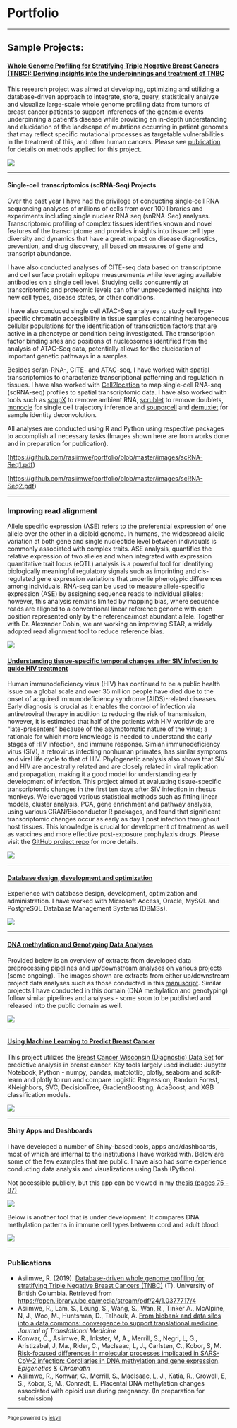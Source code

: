 # Portfolio

---
## Sample Projects:

#### [Whole Genome Profiling for Stratifying Triple Negative Breast Cancers (TNBC): Deriving insights into the underpinnings and treatment of TNBC](https://open.library.ubc.ca/media/stream/pdf/24/1.0377717/4)

This research project was aimed at developing, optimizing and utilizing a database-driven approach to integrate, store, query, statistically analyze and visualize large-scale whole genome profiling data from tumors of breast cancer patients to support inferences of the genomic events underpinning a patient’s disease while providing an in-depth understanding and elucidation of the landscape of mutations occurring in patient genomes that may reflect specific mutational processes as targetable vulnerabilities in the treatment of this, and other human cancers. Please see [publication](https://open.library.ubc.ca/media/stream/pdf/24/1.0377717/4) for details on methods applied for this project. 

[<img src="images/TNBC_project.png?raw=true"/>](https://open.library.ubc.ca/media/stream/pdf/24/1.0377717/4)

---

#### Single-cell transcriptomics (scRNA-Seq) Projects

Over the past year I have had the privilege of conducting single‐cell RNA sequencing analyses of millions of cells from over 100 libraries and experiments including single nuclear RNA seq (snRNA-Seq) analyses. Transcriptomic profiling of complex tissues identifies known and novel features of the transcriptome and provides insights into tissue cell type diversity and dynamics that have a great impact on disease diagnostics, prevention, and drug discovery, all based on measures of gene and transcript abundance.

I have also conducted analyses of CITE-seq data based on transcriptome and cell surface protein epitope measurements while leveraging available antibodies on a single cell level. Studying cells concurrently at transcriptomic and proteomic levels can offer unprecedented insights into new cell types, disease states, or other conditions.

I have also conduced single cell ATAC-Seq analyses to study cell type-specific chromatin accessibility in tissue samples containing heterogeneous cellular populations for the identification of transcription factors that are active in a phenotype or condition being investigated. The transcription factor binding sites and positions of nucleosomes identified from the analysis of ATAC-Seq data, potentially allows for the elucidation of important genetic pathways in a samples.

Besides sc/sn-RNA-, CITE- and ATAC-seq, I have worked with spatial transcriptomics to characterize transcriptional patterning and regulation in tissues. I have also worked with [Cell2location]( https://www.nature.com/articles/s41587-021-01139-4) to map single-cell RNA-seq (scRNA-seq) profiles to spatial transcriptomic data.
I have also worked with tools such as [soupX]( https://academic.oup.com/gigascience/article/9/12/giaa151/6049831) to remove ambient RNA, [scrublet](https://www.cell.com/cell-systems/fulltext/S2405-4712(18)30474-5?_returnURL=https%3A%2F%2Flinkinghub.elsevier.com%2Fretrieve%2Fpii%2FS2405471218304745%3Fshowall%3Dtrue) to remove doublets, [monocle](http://cole-trapnell-lab.github.io/monocle-release/) for single cell trajectory inference and [souporcell](https://www.nature.com/articles/s41592-020-0820-1) and [demuxlet](https://www.nature.com/articles/nbt.4042) for sample identity deconvolution. 

All analyses are conducted using R and Python using respective packages to accomplish all necessary tasks (Images shown here are from works done and in preparation for publication).


<!--- <img src="images/scRNA-Seq1.pdf?raw=true"/>
<img src="https://github.com/rasiimwe/portfolio/blob/master/images/scRNA-Seq1.pdf"> --->
(https://github.com/rasiimwe/portfolio/blob/master/images/scRNA-Seq1.pdf)

<!--- <img src="images/scRNA-Seq2.pdf?raw=true"/>
<img src="https://github.com/rasiimwe/portfolio/blob/master/images/scRNA-Seq2.pdf"> --->

(https://github.com/rasiimwe/portfolio/blob/master/images/scRNA-Seq2.pdf)


---

### Improving read alignment

Allele specific expression (ASE) refers to the preferential expression of one allele over the other in a diploid genome. In humans, the widespread allelic variation at both gene and single nucleotide level between individuals is commonly associated with complex traits. ASE analysis, quantifies the relative expression of two alleles and when integrated with expression quantitative trait locus (eQTL) analysis is a powerful tool for identifying biologically meaningful regulatory signals such as imprinting and cis-regulated gene expression variations that underlie phenotypic differences among individuals. RNA-seq can be used to measure allele-specific expression (ASE) by assigning sequence reads to individual alleles; however, this analysis remains limited by mapping bias, where sequence reads are aligned to a conventional linear reference genome with each position represented only by the reference/most abundant allele. Together with Dr. Alexander Dobin, we are working on improving STAR, a widely adopted read alignment tool to reduce reference bias. 

<img src="images/Alignment_project_cropped.png?raw=true"/>

<!--- <img src="drawing.jpg" alt="drawing" style="width:200px;"/> -->


#### [Understanding tissue-specific temporal changes after SIV infection to guide HIV treatment](https://github.com/rasiimwe/Galaxy_Transcriptomics)

Human immunodeficiency virus (HIV) has continued to be a public health issue on a global scale and over 35 million people have died due to the onset of acquired immunodeficiency syndrome (AIDS)-related diseases. Early diagnosis is crucial as it enables the control of infection via antiretroviral therapy in addition to reducing the risk of transmission, however, it is estimated that half of the patients with HIV worldwide are “late-presenters” because of the asymptomatic nature of the virus; a rationale for which more knowledge is needed to understand the early stages of HIV infection, and immune response. Simian immunodeficiency virus (SIV), a retrovirus infecting nonhuman primates, has similar symptoms and viral life cycle to that of HIV. Phylogenetic analysis also shows that SIV and HIV are ancestrally related and are closely related in viral replication and propagation, making it a good model for understanding early development of infection. This project aimed at evaluating tissue-specific transcriptomic changes in the first ten days after SIV infection in rhesus monkeys. We leveraged various statistical methods such as fitting linear models, cluster analysis, PCA, gene enrichment and pathway analysis, using various CRAN/Bioconductor R packages, and found that significant transcriptomic changes occur as early as day 1 post infection throughout host tissues. This knowledge is crucial for development of treatment as well as vaccines and more effective post-exposure prophylaxis drugs. Please visit the [GitHub project repo](https://github.com/rasiimwe/Galaxy_Transcriptomics/blob/main/README.md) for more details.

[<img src="images/HIV_project.png?raw=true"/>](https://github.com/rasiimwe/Galaxy_Transcriptomics/blob/main/Poster/Poster-FINAL.pdf)

---
#### [Database design, development and optimization](https://open.library.ubc.ca/media/stream/pdf/24/1.0377717/4)

Experience with database design, development, optimization and administration. I have worked with Microsoft Access, Oracle, MySQL and PostgreSQL Database Management Systems (DBMSs). 

[<img src="images/Databases.png?raw=true"/>](https://open.library.ubc.ca/media/stream/pdf/24/1.0377717/4)

---

#### [DNA methylation and Genotyping Data Analyses](https://assets.researchsquare.com/files/rs-764250/v1_covered.pdf?c=1628604236)

Provided below is an overview of extracts from developed data preprocessing pipelines and up/downstream analyses on various projects (some ongoing). The images shown are extracts from either up/downstream project data analyses such as those conducted in this [manuscript](https://epigeneticsandchromatin.biomedcentral.com/articles/10.1186/s13072-021-00428-1). Similar projects I have conducted in this domain (DNA methylation and genotyping) follow similar pipelines and analyses - some soon to be published and released into the public domain as well. 

<img src="images/DNAm.png?raw=true"/>

---

#### [Using Machine Learning to Predict Breast Cancer](https://github.com/rasiimwe/Code_Examples/blob/main/Predicting_Breast_Cancer_Using_Machine_Learning.ipynb)

This project utilizes the [Breast Cancer Wisconsin (Diagnostic) Data Set](https://archive.ics.uci.edu/ml/datasets/Breast+Cancer+Wisconsin+%28Diagnostic%29) for predictive analysis in breast cancer. Key tools largely used include: Jupyter Notebook, Python - numpy, pandas, matplotlib, plotly, seaborn and scikit-learn and plotly to run and compare Logistic Regression, Random Forest, KNeighbors, SVC, DecisionTree, GradientBoosting, AdaBoost, and XGB classification models.

[<img src="images/Breast_Cancer_Prediction.png?raw=true"/>](https://github.com/rasiimwe/Code_Examples/blob/main/Predicting_Breast_Cancer_Using_Machine_Learning.ipynb)



---

#### Shiny Apps and Dashboards

I have developed a number of Shiny-based tools, apps and/dashboards, most of which are internal to the institutions I have worked with. Below are some of the few examples that are public. I have also had some experience conducting data analysis and visualizations using Dash (Python).

Not accessible publicly, but this app can be viewed in my [thesis (pages 75 - 87)](https://open.library.ubc.ca/media/stream/pdf/24/1.0377717/4)

[<img src="images/Shinyapp1.png?raw=true"/>](https://open.library.ubc.ca/media/stream/pdf/24/1.0377717/4)

Below is another tool that is under development.  It compares DNA methylation patterns in immune cell types between cord and adult blood:

<img src="images/Shinyapp2.png?raw=true"/>

<!--- 
Developed for training purposes, this is an elementary [dashboard](https://rasiimwe.shinyapps.io/NHS_A_and_E_Example_App/) that utilises a subset of the NHS England A&E (Accident and Emergency) dataset, and shows the weekly and monthly attendances and emergency admissions in a specified period for all A&E types.

[<img src="images/shiny4.png?raw=true"/>](https://rasiimwe.shinyapps.io/NHS_A_and_E_Example_App/)
-->

---

### Publications
- Asiimwe, R. (2019). [Database-driven whole genome profiling for stratifying Triple Negative Breast Cancers (TNBC)](https://open.library.ubc.ca/media/stream/pdf/24/1.0377717/4) (T). University of British Columbia. Retrieved from https://open.library.ubc.ca/media/stream/pdf/24/1.0377717/4
- Asiimwe, R., Lam, S., Leung, S., Wang, S., Wan, R., Tinker A., McAlpine, N, J., Woo, M., Huntsman, D., Talhouk, A.  [From biobank and data silos into a data commons: convergence to support translational medicine](https://translational-medicine.biomedcentral.com/articles/10.1186/s12967-021-03147-z). *Journal of Translational Medicine* 
- Konwar, C., Asiimwe, R., Inkster, M, A., Merrill, S., Negri, L, G., Aristizabal, J, Ma., Rider, C., MacIsaac, L, J., Carlsten, C., Kobor, S, M. [Risk-focused differences in molecular processes implicated in SARS-CoV-2 infection: Corollaries in DNA methylation and gene expression](https://epigeneticsandchromatin.biomedcentral.com/articles/10.1186/s13072-021-00428-1). *Epigenetics & Chromatin* 
- Asiimwe, R., Konwar, C., Merrill, S., MacIsaac, L, J., Katia, R., Crowell, E, S., Kobor, S, M., Conradt, E. Placental DNA methylation changes associated with opioid use during pregnancy. (In preparation for submission) 


---
<p style="font-size:11px">Page powered by <a href="https://jekyllrb.com">jekyll</a></p>
<!-- Remove above link if you don't want to attibute -->
